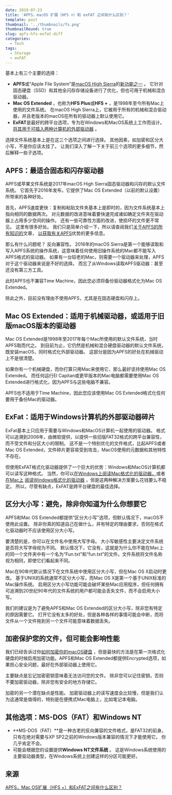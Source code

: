 ```yaml
---
date: 2019-07-23
title: 'APFS，macOS 扩展（HFS +）和 exFAT 之间有什么区别？'
template: post
thumbnail: '../thumbnails/fs.png'
thumbnailRound: true
slug: apfs-hfs-exfat-diff
categories:
  - Tech
tags:
  - Storage
  - exFAT
---
```



基本上有三个主要的选择：

- **APFS**或“Apple File System”是[macOS High Sierra](https://www.howtoip.com/310052/whats-new-in-macos-1013-high-sierra/)的[新功能之一](https://www.howtoip.com/310052/whats-new-in-macos-1013-high-sierra/) 。 它针对固态硬盘（SSD）和其他全闪存存储设备进行了优化，但也可用于机械和混合驱动器。
- **Mac OS Extended** ，也称为**HFS Plus**或**HFS +** ，是1998年至今所有Mac上使用的文件系统。 在macOS High Sierra上，它被用于所有的机械和混合驱动器，并且老版本的macOS在所有的驱动器上默认使用它。
- **ExFAT**是最好的跨平台选项，专为在Windows和MacOS系统上工作而设计。 [将其用于可插入两种计算机的外部驱动器](https://www.howtoip.com/73178/what-file-system-should-i-use-for-my-usb-drive/) 。

选择文件系统基本上是在这三个选项之间进行选择。 其他因素，如加密和区分大小写，不是你应该太挂了。 让我们深入了解一下关于前三个选项的更多细节，然后解释一些子选项。

## APFS：最适合固态和闪存驱动器

APFS或苹果文件系统是2017年macOS High Sierra固态驱动器和闪存的默认文件系统。 它首先于2016年发布，它提供了Mac OS Extended（以前的默认设置）所带来的各种好处。

首先，APFS速度更快：复制和粘贴文件夹基本上是即时的，因为文件系统基本上指向相同的数据两次。 对元数据的改进意味着要快速完成诸如确定文件夹在驱动器上占用多少空间的操作。 还有一些可靠性方面的改进，使损坏的文件更不常见。 这里有很多好处。 我们只是简单介绍一下，所以请查阅我们[关于APFS的所有知识的](https://www.howtoip.com/327328/apfs-explained-what-you-need-to-know-apples-new-file-system/)文章， [以获取有关APFS](https://www.howtoip.com/327328/apfs-explained-what-you-need-to-know-apples-new-file-system/)优势的更多信息。

那么有什么问题呢？ 反向兼容性。 2016年的macOS Sierra是第一个能够读取和写入APFS系统的操作系统，这意味着任何使用旧操作系统的Mac都不能写入APFS格式的驱动器。 如果有一台较老的Mac，则需要一个驱动器来处理，APFS对于这个驱动器来说是不好的选择。 而忘了从Windows读取APFS驱动器：甚至还没有第三方工具。

此时APFS也不兼容Time Machine，因此您必须将备份驱动器格式化为Mac OS Extended。

除此之外，目前没有理由不使用APFS，尤其是在固态硬盘和闪存上。

## Mac OS Extended：适用于机械驱动器，或适用于旧版macOS版本的驱动器

Mac OS Extended是1998年至2017年每个Mac所使用的默认文件系统，当时APFS取而代之。 到目前为止，它仍然是机械和混合硬盘驱动器的默认文件系统，既安装macOS，同时格式化外部驱动器。 这部分是因为APFS的好处在机械驱动上不是很清楚。

如果你有一个机械硬盘，而你打算只用Mac来使用它，那么最好坚持使用Mac OS Extended。 而任何运行El Capitan或更早版本的Mac电脑都需要使用Mac OS Extended进行格式化，因为APFS与这些电脑不兼容。

APFS也不适用于Time Machine，因此您应该使用Mac OS Extended格式化任何要用于备份Mac的驱动器。

## ExFat：适用于Windows计算机的外部驱动器碎片

ExFat基本上只应用于需要与Windows和MacOS计算机一起使用的驱动器。 格式可以追溯到2006年，由微软提供，以提供一些旧版FAT32格式的跨平台兼容性，而不受文件和分区大小的限制。 这不是一个特别优化的文件格式，比起APFS或者Mac OS Extended，文件碎片更容易受到攻击，MacOS使用的元数据和其他特性不存在。

但使用ExFAT格式化驱动器提供了一个巨大的优势：Windows和MacOS计算机都可以读写这种格式。 当然，你可以[在Windows上阅读Mac格式化的驱动器，](https://www.howtoip.com/252111/how-to-read-a-mac-formatted-drive-on-a-windows-pc/)或者[在Mac上](https://www.howtoip.com/252111/how-to-read-a-mac-formatted-drive-on-a-windows-pc/) [阅读Windows格式化的驱动器](https://www.howtoip.com/236055/how-to-write-to-ntfs-drives-on-a-mac/) ，但是这两种解决方案要么花钱要么不稳定。 所以，尽管有缺点，ExFAT是跨平台硬盘的最佳选择。

## 区分大小写：避免，除非你知道为什么你想要它

APFS和Mac OS Extended都提供“区分大小写”选项，但默认情况下，macOS不使用此设置。 除非你真的知道自己在做什么，并有特定的理由要求，否则在格式化驱动器时不应该使用区分大小写。

要清楚的是，你可以在文件名中使用大写字母。 大小写敏感性主要决定文件系统是否将大写字母视为不同。 默认情况下，它没有，这就是为什么你不能在Mac上的同一个文件夹中有一个名为“Fun.txt”和“fun.txt”的文件。文件系统将文件名称视为相同，即使它们看起来不同。

Mac在90年代默认情况下在文件系统中使用区分大小写，但在Mac OS X启动时更改。 基于UNIX的系统通常不区分大小写，而Mac OS X是第一个基于UNIX标准的Mac操作系统。 启用区分大小写功能可能会破坏某些Mac应用程序，但任何拥有可追溯到20世纪90年代的文件系统的用户都可能会丢失文件，而不会启用大小写。

我们的建议是为了避免APFS和Mac OS Extended的区分大小写，除非您有特定的原因需要它。 打开它没有太多的好处，但是各种各样的事情可能会中断，而将文件从一个文件拖到另一个文件可能意味着数据丢失。

## 加密保护您的文件，但可能会影响性能

我们已经告诉过你[如何加密你的macOS硬盘](https://www.howtoip.com/184675/how-to-encrypt-your-macs-system-drive-removable-devices-and-individual-files/) ，但是最快的方法是在第一次格式化硬盘的时候启用加密功能。APFS和Mac OS Extended都提供Encrypted选项，如果担心安全问题，最好在外部驱动器上使用它。

主要缺点是忘记加密密钥意味着无法访问您的文件。 除非您可以记住密钥，否则不要加密驱动器，除非您有安全的地方存储它。

加密的另一个潜在缺点是性能。 加密驱动器上的读写速度会比较慢，但是我们认为这通常是值得的，特别是在便携式Mac电脑上，比如笔记本电脑。

## 其他选项：MS-DOS（FAT）和Windows NT

- **MS-DOS（FAT）**是一种古老的反向兼容的文件格式，是FAT32的前身。 只有在绝对需要与XP SP2之前的Windows版本兼容的情况下才能使用它。 你几乎肯定不会。
- 可能会根据您的设置提供**Windows NT文件系统** 。 这是Windows系统使用的主要驱动器类型，在Windows系统上创建这样的分区可能更好。



## 来源

[APFS，Mac OS扩展（HFS +）和ExFAT之间有什么区别？](http://www.howtoip.com/whats-the-difference-between-apfs-macos-extended-hfs-and-exfat/)
